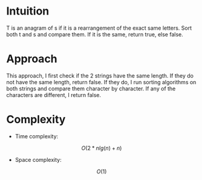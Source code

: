 # Intuition
<!-- Describe your first thoughts on how to solve this problem. -->
T is an anagram of s if it is a rearrangement of the exact same letters. Sort both t and s and compare them. If it is the same, return true, else false. 

# Approach
<!-- Describe your approach to solving the problem. -->
This approach, I first check if the 2 strings have the same length. If they do not have the same length, return false. If they do, I run sorting algorithms on both strings and compare them character by character. If any of the characters are different, I return false. 

# Complexity
- Time complexity:
<!-- Add your time complexity here, e.g. $$O(n)$$ -->
$$O(2 * nlg(n) + n)$$

- Space complexity:
<!-- Add your space complexity here, e.g. $$O(n)$$ -->
$$O(1)$$